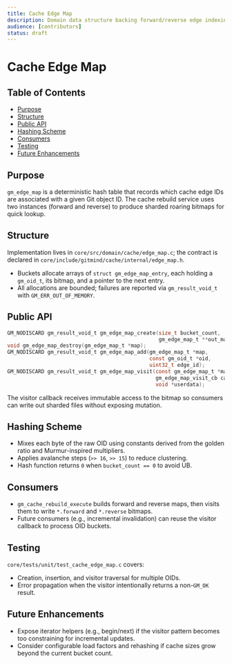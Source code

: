 ```yaml
---
title: Cache Edge Map
description: Domain data structure backing forward/reverse edge indexing.
audience: [contributors]
status: draft
---
```


# Cache Edge Map

## Table of Contents

- [Purpose](#purpose)
- [Structure](#structure)
- [Public API](#public-api)
- [Hashing Scheme](#hashing-scheme)
- [Consumers](#consumers)
- [Testing](#testing)
- [Future Enhancements](#future-enhancements)

## Purpose

`gm_edge_map` is a deterministic hash table that records which cache edge IDs are associated with a given Git object ID. The cache rebuild service uses two instances (forward and reverse) to produce sharded roaring bitmaps for quick lookup.

## Structure

Implementation lives in `core/src/domain/cache/edge_map.c`; the contract is declared in `core/include/gitmind/cache/internal/edge_map.h`.

- Buckets allocate arrays of `struct gm_edge_map_entry`, each holding a `gm_oid_t`, its bitmap, and a pointer to the next entry.
- All allocations are bounded; failures are reported via `gm_result_void_t` with `GM_ERR_OUT_OF_MEMORY`.

## Public API

```c
GM_NODISCARD gm_result_void_t gm_edge_map_create(size_t bucket_count,
                                                 gm_edge_map_t **out_map);
void gm_edge_map_destroy(gm_edge_map_t *map);
GM_NODISCARD gm_result_void_t gm_edge_map_add(gm_edge_map_t *map,
                                              const gm_oid_t *oid,
                                              uint32_t edge_id);
GM_NODISCARD gm_result_void_t gm_edge_map_visit(const gm_edge_map_t *map,
                                                gm_edge_map_visit_cb callback,
                                                void *userdata);
```

The visitor callback receives immutable access to the bitmap so consumers can write out sharded files without exposing mutation.

## Hashing Scheme

- Mixes each byte of the raw OID using constants derived from the golden ratio and Murmur-inspired multipliers.
- Applies avalanche steps (`>> 16`, `>> 15`) to reduce clustering.
- Hash function returns `0` when `bucket_count == 0` to avoid UB.

## Consumers

- `gm_cache_rebuild_execute` builds forward and reverse maps, then visits them to write `*.forward` and `*.reverse` bitmaps.
- Future consumers (e.g., incremental invalidation) can reuse the visitor callback to process OID buckets.

## Testing

`core/tests/unit/test_cache_edge_map.c` covers:

- Creation, insertion, and visitor traversal for multiple OIDs.
- Error propagation when the visitor intentionally returns a non-`GM_OK` result.

## Future Enhancements

- Expose iterator helpers (e.g., begin/next) if the visitor pattern becomes too constraining for incremental updates.
- Consider configurable load factors and rehashing if cache sizes grow beyond the current bucket count.

